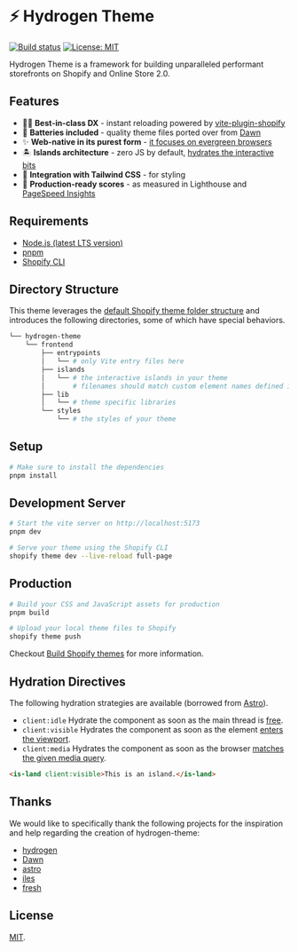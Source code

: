 # ⚡️ Hydrogen Theme

[![Build status](https://github.com/montalvomiguelo/hydrogen-theme/actions/workflows/ci.yml/badge.svg?branch=main)](https://github.com/montalvomiguelo/hydrogen-theme/actions/workflows/ci.yml?query=branch%3Amain)
[![License: MIT](https://img.shields.io/badge/License-MIT-green.svg)](https://github.com/montalvomiguelo/hydrogen-theme/blob/main/LICENSE.md)

Hydrogen Theme is a framework for building unparalleled performant storefronts on Shopify and Online Store 2.0. 

## Features

* 👨‍💻 __Best-in-class DX__ - instant reloading powered by [vite-plugin-shopify](https://github.com/barrel/barrel-shopify/tree/main/packages/vite-plugin-shopify)
* 🔋 __Batteries included__ - quality theme files ported over from [Dawn](https://github.com/Shopify/dawn)
* ✨ __Web-native in its purest form__ - [it focuses on evergreen browsers](https://github.com/Shopify/dawn/blob/main/.github/CONTRIBUTING.md#web-native-in-its-purest-form)
* 🏝 __Islands architecture__ - zero JS by default, [hydrates the interactive bits](https://www.patterns.dev/posts/islands-architecture/)
* 💄 __Integration with Tailwind CSS__ - for styling
* 🚀 __Production-ready scores__ - as measured in Lighthouse and [PageSpeed Insights](https://pagespeed.web.dev/report?url=https%3A%2F%2Fmontalvomiguelo.myshopify.com%2F)


## Requirements

* [Node.js (latest LTS version)](https://nodejs.org/en/)
* [pnpm](https://pnpm.io/)
* [Shopify CLI](https://shopify.dev/themes/tools/cli)

## Directory Structure

This theme leverages the [default Shopify theme folder structure](https://shopify.dev/themes/tools/github#repository-structure) and introduces the following directories, some of which have special behaviors.
```bash
└── hydrogen-theme
    └── frontend
        ├── entrypoints
        │   └── # only Vite entry files here
        ├── islands
        │   └── # the interactive islands in your theme
        │       # filenames should match custom element names defined in them
        ├── lib
        │   └── # theme specific libraries
        └── styles
            └── # the styles of your theme
```

## Setup

```bash
# Make sure to install the dependencies
pnpm install
```

## Development Server

```bash
# Start the vite server on http://localhost:5173
pnpm dev
```
```bash
# Serve your theme using the Shopify CLI
shopify theme dev --live-reload full-page
```

## Production

```bash
# Build your CSS and JavaScript assets for production
pnpm build
```

```bash
# Upload your local theme files to Shopify
shopify theme push
```

Checkout [Build Shopify themes](https://shopify.dev/themes) for more information.


## Hydration Directives

The following hydration strategies are available (borrowed from [Astro](https://docs.astro.build/en/concepts/islands/)).

* `client:idle` Hydrate the component as soon as the main thread is [free](https://developer.mozilla.org/en-US/docs/Web/API/Window/requestIdleCallback).
* `client:visible` Hydrates the component as soon as the element [enters the viewport](https://developer.mozilla.org/en-US/docs/Web/API/Intersection_Observer_API).
* `client:media` Hydrates the component as soon as the browser [matches the given media query](https://developer.mozilla.org/en-US/docs/Web/API/Window/matchMedia).


```html
<is-land client:visible>This is an island.</is-land>
```

## Thanks

We would like to specifically thank the following projects for the inspiration and help regarding the creation of hydrogen-theme:

* [hydrogen](https://github.com/Shopify/hydrogen)
* [Dawn](https://github.com/Shopify/dawn)
* [astro](https://github.com/withastro/astro)
* [iles](https://github.com/ElMassimo/iles)
* [fresh](https://github.com/denoland/fresh)

## License

[MIT](https://github.com/montalvomiguelo/hydrogen-theme/blob/main/LICENSE.md).


